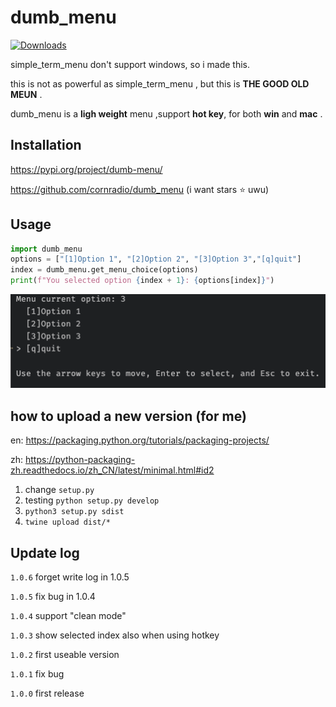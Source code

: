 # dumb_menu

[![Downloads](https://static.pepy.tech/badge/dumb-menu)](https://pepy.tech/project/dumb-menu)

simple_term_menu don't support windows, so i made this.

this is not as powerful as simple_term_menu , but this is **THE GOOD OLD MEUN** .

dumb_menu is a **ligh weight** menu ,support **hot key**, for both **win** and **mac** .


## Installation

https://pypi.org/project/dumb-menu/

https://github.com/cornradio/dumb_menu (i want stars ⭐ uwu)

## Usage

```python
import dumb_menu
options = ["[1]Option 1", "[2]Option 2", "[3]Option 3","[q]quit"]
index = dumb_menu.get_menu_choice(options)
print(f"You selected option {index + 1}: {options[index]}")
```

![png](https://raw.githubusercontent.com/cornradio/imgs/main/20230214163952.png)

## how to upload a new version (for me)

en: https://packaging.python.org/tutorials/packaging-projects/ 

zh: https://python-packaging-zh.readthedocs.io/zh_CN/latest/minimal.html#id2

1. change `setup.py`
2. testing `python setup.py develop`
3. `python3 setup.py sdist`
4. `twine upload dist/*`

## Update log

`1.0.6` forget write log in 1.0.5

`1.0.5` fix bug in 1.0.4

`1.0.4` support "clean mode" 

`1.0.3` show selected index also when using hotkey  

`1.0.2` first useable version

`1.0.1` fix bug

`1.0.0` first release